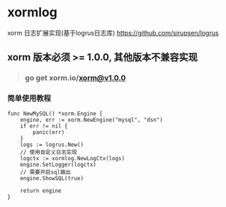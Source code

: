 # xormlog
xorm 日志扩展实现(基于logrus日志库)
https://github.com/sirupsen/logrus

## xorm 版本必须 >= 1.0.0, 其他版本不兼容实现
> ### go get xorm.io/xorm@v1.0.0

### 简单使用教程
```golang
func NewMySQL() *xorm.Engine {
	engine, err := xorm.NewEngine("mysql", "dsn")
	if err != nil {
		panic(err)
    }
    logs := logrus.New()
    // 使用自定义日志实现
	logctx := xormlog.NewLogCtx(logs)
    engine.SetLogger(logctx)
    // 需要开启sql输出
    engine.ShowSQL(true)
    
	return engine
}

```